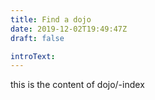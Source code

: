 ```yaml
---
title: Find a dojo
date: 2019-12-02T19:49:47Z
draft: false

introText: 
---
```


this is the content of dojo/-index
